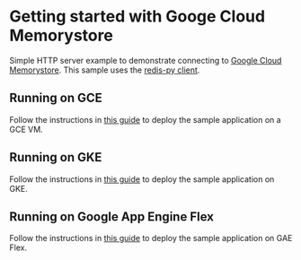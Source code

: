 # Getting started with Googe Cloud Memorystore
Simple HTTP server example to demonstrate connecting to [Google Cloud Memorystore](https://cloud.google.com/memorystore/docs/redis).
This sample uses the [redis-py client](https://github.com/andymccurdy/redis-py).

## Running on GCE

Follow the instructions in [this guide](https://cloud.google.com/memorystore/docs/redis/connect-redis-instance-gce) to deploy the sample application on a GCE VM.

## Running on GKE

Follow the instructions in [this guide](https://cloud.google.com/memorystore/docs/redis/connect-redis-instance-gke) to deploy the sample application on GKE.

## Running on Google App Engine Flex

Follow the instructions in [this guide](https://cloud.google.com/memorystore/docs/redis/connect-redis-instance-flex) to deploy the sample application on GAE Flex.
